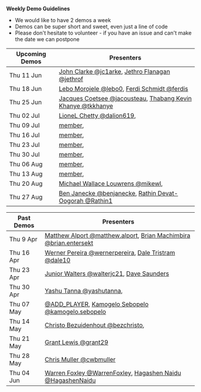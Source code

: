 **Weekly Demo Guidelines**
*  We would like to have 2 demos a week
*  Demos can be super short and sweet, even just a line of code
*  Please don't hesitate to volunteer - if you have an issue and can't make the date we can postpone

|Upcoming Demos|Presenters|
|-|-|
|Thu 11 Jun|[John Clarke @jc1arke](https://gitlab.com/jc1arke), [Jethro Flanagan @jethrof](https://gitlab.com/jethrof)|
|Thu 18 Jun|[Lebo Morojele @lebo0](https://gitlab.com/lebo0), [Ferdi Schmidt @ferdis](https://gitlab.comferdis)|
|Thu 25 Jun|[Jacques Coetsee @jacousteau](https://gitlab.com/jacousteau), [Thabang Kevin Khanye @tkkhanye](https://gitlab.com/tkkhanye)|
|Thu 02 Jul|[LioneL Chetty @dalion619](https://gitlab.com/dalion619),|
|Thu 09 Jul|[member](https://gitlab.com/member),|
|Thu 16 Jul|[member](https://gitlab.com/member),|
|Thu 23 Jul|[member](https://gitlab.com/member),|
|Thu 30 Jul|[member](https://gitlab.com/member),|
|Thu 06 Aug|[member](https://gitlab.com/member),|
|Thu 13 Aug|[member](https://gitlab.com/member),|
|Thu 20 Aug|[Michael Wallace Louwrens @mikewl](https://gitlab.com/mikewl),|
|Thu 27 Aug|[Ben Janecke @benjanecke](https://gitlab.com/benjanecke), [Rathin Devat-Oogorah @Rathin1](https://gitlab.com/Rathin1)|

|Past Demos|Presenters|
|-|-|
|Thu 9 Apr|[Matthew Alport @matthew.alport](https://gitlab.com/matthew.alport), [Brian Machimbira @brian.entersekt](https://gitlab.com/brian.entersekt)|
|Thu 16 Apr|[Werner Pereira @wernerpereira](https://gitlab.com/wernerpereira), [Dale Tristram @dale10](https://gitlab.com/dale10)|
|Thu 23 Apr|[Junior Walters @walterjc21](https://gitlab.com/@walterjc21), [Dave Saunders]()|
|Thu 30 Apr|[Yashu Tanna @yashutanna](https://gitlab.com/yashutanna), |
|Thu 07 May|[@ADD_PLAYER](https://gitlab.com/), [Kamogelo Sebopelo @kamogelo.sebopelo](https://gitlab.com/kamogelo.sebopelo)|
|Thu 14 May|[Christo Bezuidenhout @bezchristo](https://gitlab.com/bezchristo), |
|Thu 21 May|[Grant Lewis @grant29](https://gitlab.com/grant29)|
|Thu 28 May|[Chris Muller @cwbmuller](https://gitlab.com/cwbmuller)|
|Thu 04 Jun|[Warren Foxley @WarrenFoxley](https://gitlab.com/WarrenFoxley), [Hagashen Naidu @HagashenNaidu](https://gitlab.com/HagashenNaidu)|